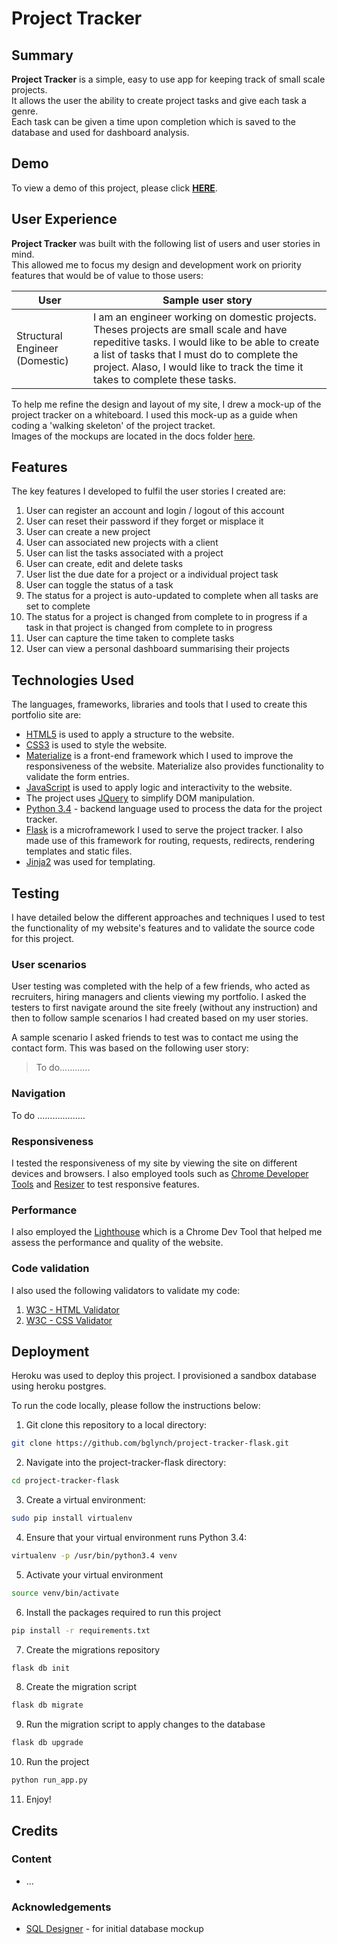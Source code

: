 # Project Tracker
## Summary
**Project Tracker** is a simple, easy to use app for keeping track of small scale projects.  
It allows the user the ability to create project tasks and give each task a genre.  
Each task can be given a time upon completion which is saved to the database and used for dashboard analysis.


## Demo
To view a demo of this project, please click **[HERE](http://bglynch-project-tracker.herokuapp.com)**.

## User Experience
**Project Tracker** was built with the following list of users and user stories in mind.  
This allowed me to focus my design and development work on priority features that would be of value to those users:

| User | Sample user story |
| ------ | ------ |
| Structural Engineer (Domestic)| I am an engineer working on domestic projects. Theses projects are small scale and have repeditive tasks. I would like to be able to create a list of tasks that I must do to complete the project. Alaso, I would like to track the time it takes to complete these tasks. |


To help me refine the design and layout of my site, I drew a mock-up of the project tracker on a whiteboard. 
I used this mock-up as a guide when coding a 'walking skeleton' of the project tracket.  
Images of the mockups are located in the docs folder [here](docs/wireframes). 

## Features
The key features I developed to fulfil the user stories I created are:
1. User can register an account and login / logout of this account
2. User can reset their password if they forget or misplace it
3. User can create a new project
4. User can associated new projects with a client
5. User can list the tasks associated with a project
6. User can create, edit and delete tasks
7. User list the due date for a project or a individual project task
8. User can toggle the status of a task
9. The status for a project is auto-updated to complete when all tasks are set to complete
10. The status for a project is changed from complete to in progress if a task in that project is changed from complete to in progress
11. User can capture the time taken to complete tasks
12. User can view a personal dashboard summarising their projects


## Technologies Used
The languages, frameworks, libraries and tools that I used to create this portfolio site are:
- [HTML5](https://www.w3.org/html/) is used to apply a structure to the website.
- [CSS3](https://www.w3.org/Style/CSS/) is used to style the website. 
- [Materialize](https://materializecss.com/) is a front-end framework which I used to improve the responsiveness of the website. Materialize also provides functionality to validate the form entries. 
- [JavaScript](https://developer.mozilla.org/bm/docs/Web/JavaScript) is used to apply logic and interactivity to the website.
- The project uses [JQuery](https://jquery.com) to simplify DOM manipulation.
- [Python 3.4](https://www.python.org/doc/) - backend language used to process the data for the project tracker. 
- [Flask](https://developer.mozilla.org/bm/docs/Web/JavaScript) is a microframework I used to serve the project tracker. I also made use of this framework for routing, requests, redirects, rendering templates and static files. 
- [Jinja2](http://jinja.pocoo.org/docs/2.10/) was used for templating. 


## Testing
I have detailed below the different approaches and techniques I used to test the functionality of my website's features and to validate the source code for this project. 

### User scenarios
User testing was completed with the help of a few friends, who acted as recruiters, hiring managers and clients viewing my portfolio. I asked the testers to first navigate around the site freely (without any instruction) and then to follow sample scenarios I had created based on my user stories. 

A sample scenario I asked friends to test was to contact me using the contact form. This was based on the following user story: 
> To do............


### Navigation
To do ................... 

### Responsiveness
I tested the responsiveness of my site by viewing the site on different devices and browsers. 
I also employed tools such as [Chrome Developer Tools](https://developers.google.com/web/tools/chrome-devtools/) and [Resizer](https://material.io/tools/resizer/#url=https%3A%2F%2Fcodeinstitute.net) to test responsive features. 

### Performance
I also employed the [Lighthouse](https://developers.google.com/web/tools/lighthouse/) which is a Chrome Dev Tool that helped me assess the performance and quality of the website.  

### Code validation
I also used the following validators to validate my code:
1. [W3C - HTML Validator](https://validator.w3.org/)  
2. [W3C - CSS Validator](http://jigsaw.w3.org/css-validator/)  

## Deployment

Heroku was used to deploy this project. I provisioned a sandbox database using heroku postgres. 

To run the code locally, please follow the instructions below:
1.  Git clone this repository to a local directory:
```sh
git clone https://github.com/bglynch/project-tracker-flask.git
```
2.  Navigate into the project-tracker-flask directory:
```sh
cd project-tracker-flask
```
3.  Create a virtual environment:    
```sh
sudo pip install virtualenv
```
4.  Ensure that your virtual environment runs Python 3.4:
```sh
virtualenv -p /usr/bin/python3.4 venv
```
5.  Activate your virtual environment
```sh
source venv/bin/activate
```
6.  Install the packages required to run this project
```sh
pip install -r requirements.txt
```
7.  Create the migrations repository
```sh
flask db init
```
8.  Create the migration script
```sh
flask db migrate
```
9.  Run the migration script to apply changes to the database
```sh
flask db upgrade
```
10.  Run the project
```sh
python run_app.py
```
11.  Enjoy!

## Credits
### Content
- ...

### Acknowledgements
- [SQL Designer](http://ondras.zarovi.cz/sql/demo/) - for initial database mockup
